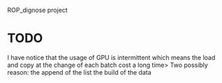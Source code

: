 ROP_dignose project
# TODO
I have notice that the usage of GPU is intermittent which means the load and copy at the change of each batch cost a long time>
 Two possibly reason:
    the append of the list
    the build of the data